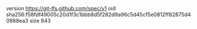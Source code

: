 version https://git-lfs.github.com/spec/v1
oid sha256:f58fdf49005c20d1f3c1bbb8d5f282d9a96c5d45cf5e0812ff82875d40988ea3
size 843
